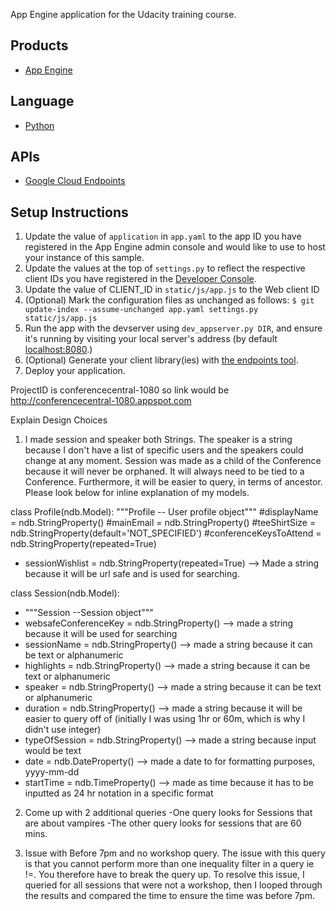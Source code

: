 App Engine application for the Udacity training course.

## Products
- [App Engine][1]

## Language
- [Python][2]

## APIs
- [Google Cloud Endpoints][3]

## Setup Instructions
1. Update the value of `application` in `app.yaml` to the app ID you
   have registered in the App Engine admin console and would like to use to host
   your instance of this sample.
1. Update the values at the top of `settings.py` to
   reflect the respective client IDs you have registered in the
   [Developer Console][4].
1. Update the value of CLIENT_ID in `static/js/app.js` to the Web client ID
1. (Optional) Mark the configuration files as unchanged as follows:
   `$ git update-index --assume-unchanged app.yaml settings.py static/js/app.js`
1. Run the app with the devserver using `dev_appserver.py DIR`, and ensure it's running by visiting your local server's address (by default [localhost:8080][5].)
1. (Optional) Generate your client library(ies) with [the endpoints tool][6].
1. Deploy your application.


[1]: https://developers.google.com/appengine
[2]: http://python.org
[3]: https://developers.google.com/appengine/docs/python/endpoints/
[4]: https://console.developers.google.com/
[5]: https://localhost:8080/
[6]: https://developers.google.com/appengine/docs/python/endpoints/endpoints_tool

ProjectID is conferencecentral-1080 so link would be http://conferencecentral-1080.appspot.com

Explain Design Choices
1) I made session and speaker both Strings. The speaker is a string because I don't have a list of specific users 
and the speakers could change at any moment. Session was made as a child of the Conference because it will never be orphaned. It will
always need to be tied to a Conference. Furthermore, it will be easier to query, in terms of ancestor.
Please look below for inline explanation of my models.


class Profile(ndb.Model):
    """Profile -- User profile object"""
    #displayName = ndb.StringProperty()
    #mainEmail = ndb.StringProperty()
    #teeShirtSize = ndb.StringProperty(default='NOT_SPECIFIED')
    #conferenceKeysToAttend = ndb.StringProperty(repeated=True)
   * sessionWishlist = ndb.StringProperty(repeated=True) --> Made a string because it will be url safe and is used for searching.
    
class Session(ndb.Model):
   * """Session --Session object"""
   * websafeConferenceKey = ndb.StringProperty() --> made a string because it will be used for searching
   * sessionName = ndb.StringProperty() --> made a string because it can be text or alphanumeric
   * highlights = ndb.StringProperty() --> made a string because it can be text or alphanumeric 
   * speaker = ndb.StringProperty() --> made a string because it can be text or alphanumeric
   * duration = ndb.StringProperty() --> made a string because it will be easier to query off of (initially I was using 1hr or 60m, which is why I didn't use integer)
   * typeOfSession = ndb.StringProperty() --> made a string because input would be text
   * date = ndb.DateProperty() --> made a date to for formatting purposes, yyyy-mm-dd
   * startTime = ndb.TimeProperty() --> made as time because it has to be inputted as 24 hr notation in a specific format


2) Come up with 2 additional queries
-One query looks for Sessions that are about vampires
-The other query looks for sessions that are 60 mins.

3) Issue with Before 7pm and no workshop query. The issue with this query is that you cannot perform more than one inequality filter in a query
 ie !=. You therefore have to break the query up. To resolve this issue, I queried for all sessions that were not a workshop,
 then I looped through the results and compared the time to ensure the time was before 7pm.
